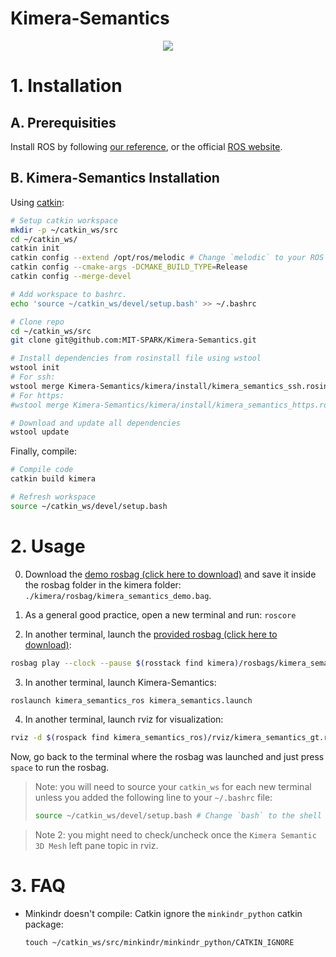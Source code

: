 # Kimera-Semantics

<div align="center">
    <img src="kimera/docs/media/kimera_semantics.gif">
</div>

# 1. Installation

## A. Prerequisities

Install ROS by following [our reference](./kimera/docs/ros_installation.md), or the official [ROS website](https://www.ros.org/install/).

## B. Kimera-Semantics Installation

Using [catkin](http://wiki.ros.org/catkin):

```bash
# Setup catkin workspace
mkdir -p ~/catkin_ws/src
cd ~/catkin_ws/
catkin init
catkin config --extend /opt/ros/melodic # Change `melodic` to your ROS distro
catkin config --cmake-args -DCMAKE_BUILD_TYPE=Release
catkin config --merge-devel

# Add workspace to bashrc.
echo 'source ~/catkin_ws/devel/setup.bash' >> ~/.bashrc

# Clone repo
cd ~/catkin_ws/src
git clone git@github.com:MIT-SPARK/Kimera-Semantics.git

# Install dependencies from rosinstall file using wstool
wstool init
# For ssh:
wstool merge Kimera-Semantics/kimera/install/kimera_semantics_ssh.rosinstall
# For https:
#wstool merge Kimera-Semantics/kimera/install/kimera_semantics_https.rosinstall

# Download and update all dependencies
wstool update
```

Finally, compile:

```bash
# Compile code
catkin build kimera

# Refresh workspace
source ~/catkin_ws/devel/setup.bash
```

# 2. Usage

  0. Download the [demo rosbag (click here to download)](https://drive.google.com/open?id=1jpuE6tMDoJyNq2Wu2EsVAc1r3e7qteUf) and save it inside the rosbag folder in the kimera folder: `./kimera/rosbag/kimera_semantics_demo.bag`.

  1. As a general good practice, open a new terminal and run: `roscore`

  2. In another terminal, launch the [provided rosbag (click here to download)](https://drive.google.com/open?id=1jpuE6tMDoJyNq2Wu2EsVAc1r3e7qteUf):
  ```bash
  rosbag play --clock --pause $(rosstack find kimera)/rosbags/kimera_semantics_demo.bag
  ```

  3. In another terminal, launch Kimera-Semantics:
  ```bash
  roslaunch kimera_semantics_ros kimera_semantics.launch
  ```

  4. In another terminal, launch rviz for visualization:
  ```bash
  rviz -d $(rospack find kimera_semantics_ros)/rviz/kimera_semantics_gt.rviz
  ```

  Now, go back to the terminal where the rosbag was launched and just press `space` to run the rosbag.

  > Note: you will need to source your `catkin_ws` for each new terminal unless you added the following line to your `~/.bashrc` file:
  > ```bash
  > source ~/catkin_ws/devel/setup.bash # Change `bash` to the shell you use.
  > ```

  > Note 2: you might need to check/uncheck once the `Kimera Semantic 3D Mesh` left pane topic in rviz.

  # 3. FAQ

  - Minkindr doesn't compile:
    Catkin ignore the `minkindr_python` catkin package:
    ```
    touch ~/catkin_ws/src/minkindr/minkindr_python/CATKIN_IGNORE
    ```
